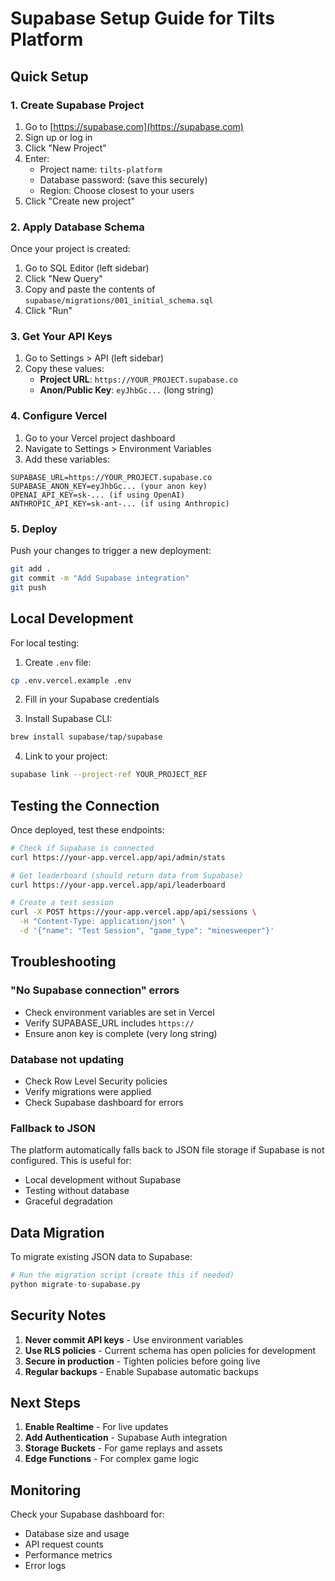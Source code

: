 # Supabase Setup Guide for Tilts Platform

## Quick Setup

### 1. Create Supabase Project

1. Go to [https://supabase.com](https://supabase.com)
2. Sign up or log in
3. Click "New Project"
4. Enter:
   - Project name: `tilts-platform`
   - Database password: (save this securely)
   - Region: Choose closest to your users
5. Click "Create new project"

### 2. Apply Database Schema

Once your project is created:

1. Go to SQL Editor (left sidebar)
2. Click "New Query"
3. Copy and paste the contents of `supabase/migrations/001_initial_schema.sql`
4. Click "Run"

### 3. Get Your API Keys

1. Go to Settings > API (left sidebar)
2. Copy these values:
   - **Project URL**: `https://YOUR_PROJECT.supabase.co`
   - **Anon/Public Key**: `eyJhbGc...` (long string)

### 4. Configure Vercel

1. Go to your Vercel project dashboard
2. Navigate to Settings > Environment Variables
3. Add these variables:

```
SUPABASE_URL=https://YOUR_PROJECT.supabase.co
SUPABASE_ANON_KEY=eyJhbGc... (your anon key)
OPENAI_API_KEY=sk-... (if using OpenAI)
ANTHROPIC_API_KEY=sk-ant-... (if using Anthropic)
```

### 5. Deploy

Push your changes to trigger a new deployment:

```bash
git add .
git commit -m "Add Supabase integration"
git push
```

## Local Development

For local testing:

1. Create `.env` file:
```bash
cp .env.vercel.example .env
```

2. Fill in your Supabase credentials

3. Install Supabase CLI:
```bash
brew install supabase/tap/supabase
```

4. Link to your project:
```bash
supabase link --project-ref YOUR_PROJECT_REF
```

## Testing the Connection

Once deployed, test these endpoints:

```bash
# Check if Supabase is connected
curl https://your-app.vercel.app/api/admin/stats

# Get leaderboard (should return data from Supabase)
curl https://your-app.vercel.app/api/leaderboard

# Create a test session
curl -X POST https://your-app.vercel.app/api/sessions \
  -H "Content-Type: application/json" \
  -d '{"name": "Test Session", "game_type": "minesweeper"}'
```

## Troubleshooting

### "No Supabase connection" errors
- Check environment variables are set in Vercel
- Verify SUPABASE_URL includes `https://`
- Ensure anon key is complete (very long string)

### Database not updating
- Check Row Level Security policies
- Verify migrations were applied
- Check Supabase dashboard for errors

### Fallback to JSON
The platform automatically falls back to JSON file storage if Supabase is not configured. This is useful for:
- Local development without Supabase
- Testing without database
- Graceful degradation

## Data Migration

To migrate existing JSON data to Supabase:

```python
# Run the migration script (create this if needed)
python migrate-to-supabase.py
```

## Security Notes

1. **Never commit API keys** - Use environment variables
2. **Use RLS policies** - Current schema has open policies for development
3. **Secure in production** - Tighten policies before going live
4. **Regular backups** - Enable Supabase automatic backups

## Next Steps

1. **Enable Realtime** - For live updates
2. **Add Authentication** - Supabase Auth integration
3. **Storage Buckets** - For game replays and assets
4. **Edge Functions** - For complex game logic

## Monitoring

Check your Supabase dashboard for:
- Database size and usage
- API request counts
- Performance metrics
- Error logs